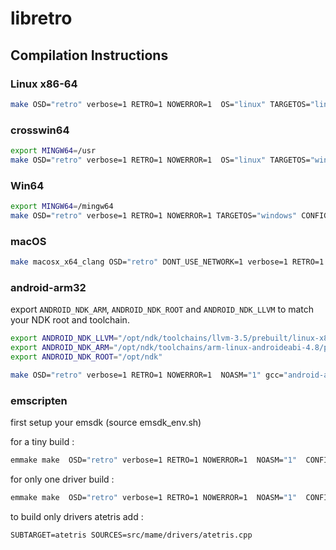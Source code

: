libretro
========

Compilation Instructions
------------------------


### Linux x86-64

```sh
make OSD="retro" verbose=1 RETRO=1 NOWERROR=1  OS="linux" TARGETOS="linux" CONFIG="libretro"  NO_USE_MIDI="1" PTR64=1 TARGET=mame  -j10
```


### crosswin64

```sh
export MINGW64=/usr
make OSD="retro" verbose=1 RETRO=1 NOWERROR=1  OS="linux" TARGETOS="windows" CONFIG="libretro"  NO_USE_MIDI="1" PTR64=1 TARGET=mame GCC="mingw64-gcc"  -j10
```


### Win64

```sh
export MINGW64=/mingw64
make OSD="retro" verbose=1 RETRO=1 NOWERROR=1 TARGETOS="windows" CONFIG="libretro" NO_USE_MIDI="1" PTR64=1 TARGET=mame GCC="mingw64-gcc" -j4
```


### macOS

```sh
make macosx_x64_clang OSD="retro" DONT_USE_NETWORK=1 verbose=1 RETRO=1 NOWERROR=1 TARGETOS="macosx" CONFIG="libretro" NO_USE_MIDI="1" PTR64=1 TARGET=mame SUBTARGET=arcade -j8
```


### android-arm32

export `ANDROID_NDK_ARM`, `ANDROID_NDK_ROOT` and `ANDROID_NDK_LLVM`
to match your NDK root and toolchain.


```sh
export ANDROID_NDK_LLVM="/opt/ndk/toolchains/llvm-3.5/prebuilt/linux-x86_64"
export ANDROID_NDK_ARM="/opt/ndk/toolchains/arm-linux-androideabi-4.8/prebuilt/linux-x86_64"
export ANDROID_NDK_ROOT="/opt/ndk"

make OSD="retro" verbose=1 RETRO=1 NOWERROR=1  NOASM="1" gcc="android-arm" OS="linux" TARGETOS="android-arm" CONFIG=libretro NO_USE_MIDI="1" TARGET=mame -j4
```


### emscripten

first setup your emsdk (source emsdk_env.sh) 

for a tiny build :

```sh
emmake make  OSD="retro" verbose=1 RETRO=1 NOWERROR=1  NOASM="1"  CONFIG=libretro NO_USE_MIDI="1" SUBTARGET=tiny 
```


for only one driver build :

```sh
emmake make  OSD="retro" verbose=1 RETRO=1 NOWERROR=1  NOASM="1"  CONFIG=libretro NO_USE_MIDI="1" SUBTARGET=pacman SOURCES=src/mame/drivers/pacman.cpp
```

to build only drivers atetris add :

```
SUBTARGET=atetris SOURCES=src/mame/drivers/atetris.cpp
```
